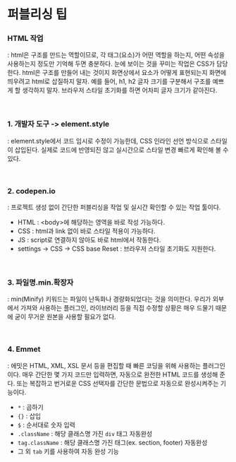 # 퍼블리싱 팁

### HTML 작업

: html은 구조를 만드는 역할이므로, 각 태그(요소)가 어떤 역할을 하는지, 어떤 속성을 사용하는지 정도만 기억해 두면 충분하다. 눈에 보이는 것을 꾸미는 작업은 CSS가 담당한다. html은 구조를 만들어 내는 것이지 화면상에서 요소가 어떻게 표현되는지 화면에 띄우려고 html로 삽질하지 말자. 예를 들어, h1, h2 글자 크기를 구분해서 구조를 예쁘게 할 생각하지 말자. 브라우저 스타일 초기화를 하면 어차피 글자 크기가 같아진다.

<br>

### 1. 개발자 도구 -> element.style

: element.style에서 코드 임시로 수정이 가능한데, CSS 인라인 선언 방식으로 스타일이 삽입된다. 실제로 코드에 반영되진 않고 실시간으로 스타일 변경 빠르게 확인해 볼 수 있다.

<br>

### 2. codepen.io

: 프로젝트 생성 없이 간단한 퍼블리싱을 작업 및 실시간 확인할 수 있는 작업 툴이다.

- HTML : \<body>에 해당하는 영역을 바로 작성 가능하다.
- CSS : html과 link 없이 바로 스타일 적용이 가능하다.
- JS : script로 연결하지 않아도 바로 html에서 작동한다.
- settings -> CSS -> CSS base Reset : 브라우저 스타일 초기화도 지원한다.

<br>

### 3. 파일명.min.확장자

: min(Minify) 키워드는 파일이 난독화나 경량화되었다는 것을 의미한다. 우리가 외부에서 가져와 사용하는 플러그인, 라이브러리 등을 직접 수정할 상황은 매우 드물기 때문에 굳이 무거운 원본을 사용할 필요가 없다.

<br>

### 4. Emmet

: 에밋은 HTML, XML, XSL 문서 등을 편집할 때 빠른 코딩을 위해 사용하는 플러그인이다. 매우 간단한 몇 가지 코드만 입력하면, 자동으로 완전한 HTML 코드를 생성해 준다. 또는 복잡하고 번거로운 CSS 선택자를 간단한 문법으로 자동으로 완성시켜주는 기능이다.

- `*` : 곱하기
- `{}` : 삽입
- `$` : 순서대로 숫자 입력
- `.className` : 해당 클래스명 가진 `div` 태그 자동완성
- `tag.className` : 해당 클래스명 가진 태그(ex. section, footer) 자동완성
- 그 외 `tab` 키를 사용하여 자동 완성 기능
